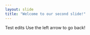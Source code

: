 ```yaml
---
layout: slide
title: "Welcome to our second slide!"
---
```

Test edits
Use the left arrow to go back!
